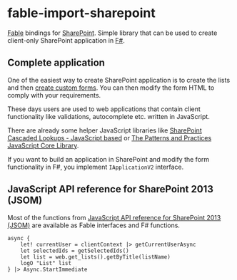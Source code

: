 # fable-import-sharepoint
[Fable](http://fable.io/) bindings for [SharePoint](https://products.office.com/en-us/sharepoint/collaboration). 
Simple library that can be used to create client-only SharePoint application in [F#](http://fsharp.org/).

## Complete application
One of the easiest way to create SharePoint application is to create the lists and then [create custom forms](https://social.technet.microsoft.com/wiki/contents/articles/23955.sharepoint-2013-building-custom-forms.aspx).
You can then modify the form HTML to comply with your requirements.

These days users are used to web applications that contain client functionality like validations, autocomplete etc. written in JavaScript.

There are already some helper JavaScript libraries like [SharePoint Cascaded Lookups - JavaScript based](https://spcd.codeplex.com/) or
[The Patterns and Practices JavaScript Core Library](https://github.com/SharePoint/PnP-JS-Core).

If you want to build an application in SharePoint and modify the form functionality in F#, you implement `IApplicationV2` interface.

## JavaScript API reference for SharePoint 2013 (JSOM)
Most of the functions from [JavaScript API reference for SharePoint 2013 (JSOM)](https://msdn.microsoft.com/en-us/library/office/jj193034.aspx) are available as Fable interfaces and F# functions.

    async {
        let! currentUser = clientContext |> getCurrentUserAsync
        let selectedIds = getSelectedIds()
        let list = web.get_lists().getByTitle(listName)        
        logO "List" list
    } |> Async.StartImmediate
